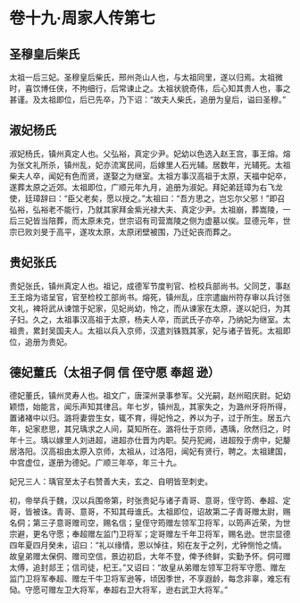 # 卷十九·周家人传第七

## 圣穆皇后柴氏

太祖一后三妃。圣穆皇后柴氏，邢州尧山人也，与太祖同里，遂以归焉。太祖微时，喜饮博任侠，不拘细行，后常谏止之。太祖状貌奇伟，后心知其贵人也，事之甚谨。及太祖即位，后已先卒，乃下诏：“故夫人柴氏，追册为皇后，谥曰圣穆。”

## 淑妃杨氏

淑妃杨氏，镇州真定人也。父弘裕，真定少尹。妃幼以色选入赵王宫，事王熔。熔为张文礼所杀，镇州乱，妃亦流寓民间，后嫁里人石光辅。居数年，光辅死。太祖柴夫人卒，闻妃有色而贤，遂娶之为继室。太祖方事汉高祖于太原，天福中妃卒，遂葬太原之近郊。太祖即位，广顺元年九月，追册为淑妃。拜妃弟廷璋为右飞龙使，廷璋辞曰：“臣父老矣，愿以授之。”太祖曰：“吾方思之，岂忘尔父邪！”即召弘裕，弘裕老不能行，乃就其家拜金紫光禄大夫、真定少尹。太祖崩，葬嵩陵，一后三妃皆当陪葬，而太原未克，世宗诏有司营嵩陵之侧为虚墓以俟。显德元年，世宗已败刘旻于高平，遂攻太原，太原闭壁被围，乃迁妃丧而葬之。

## 贵妃张氏

贵妃张氏，镇州真定人也。祖记，成德军节度判官、检校兵部尚书。父同芝，事赵王王熔为谘呈官，官至检校工部尚书。熔死，镇州乱，庄宗遣幽州符存审以兵讨张文礼，裨将武从谏馆于妃家，见妃尚幼，怜之，而从谏家在太原，遂以妃归，为其子妇。久之，太祖事汉高祖于太原，杨夫人卒，而武氏子亦卒，乃纳妃为继室。太祖贵，累封吴国夫人。太祖以兵入京师，汉遣刘铢戮其家，妃与诸子皆死。太祖即位，追册为贵妃。

## 德妃董氏（太祖子侗 信 侄守愿 奉超 逊）

德妃董氏，镇州灵寿人也。祖文广，唐深州录事参军。父光嗣，赵州昭庆尉。妃幼颖悟，始能言，闻乐声知其律吕。年七岁，镇州乱，其家失之，为潞州牙将所得，置诸褚中以归。潞将妻尝生女，辄不育，得妃怜之，养以为子，过于所生。居五六年，妃家悲思，其兄瑀求之人间，莫知所在。潞将仕于京师，遇瑀，欣然归之，时年十三。瑀以嫁里人刘进超，进超亦仕晋为内职。契丹犯阙，进超殁于虏中，妃嫠居洛阳。汉高祖由太原入京师，太祖从，过洛阳，闻妃有贤行，聘之。太祖建国，中宫虚位，遂册为德妃。广顺三年卒，年三十九。

妃兄三人：瑀官至太子右赞善大夫，玄之、自明皆至刺史。

初，帝举兵于魏，汉以兵围帝第，时张贵妃与诸子青哥、意哥，侄守筠、奉超、定哥，皆被诛。青哥、意哥，不知其母谁氏。太祖即位，诏故第二子青哥赠太尉，赐名侗；第三子意哥赠司空，赐名信；皇侄守筠赠左领军卫将军，以筠声近荣，为世宗避，更名守愿；奉超赠左监门卫将军；定哥赠左千年卫将军，赐名逊。世宗显德四年夏四月癸未，诏曰：“礼以缘情，恩以悼往，矧在友于之列，尤钟恻怆之情。故皇弟赠太保侗、赠司空信，景边初启，大年不登，俾予终鲜，实勤予怀。侗可赠太傅，追封郯王；信司徒，杞王。”又诏曰：“故皇从弟赠左领军卫将军守愿、赠左监门卫将军奉超、赠左千牛卫将军逊等，顷因季世，不享遐龄，每念非辜，难忘有恸。守愿可赠左卫大将军，奉超右卫大将军，逊右武卫大将军。”

